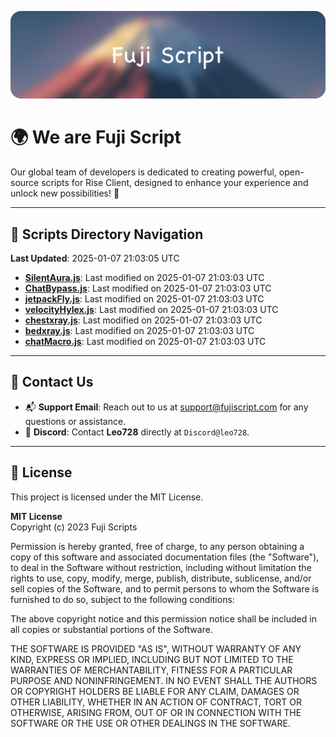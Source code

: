 ![Banner](.github/b.webp)

# 🌍 **We are Fuji Script**

Our global team of developers is dedicated to creating powerful, open-source scripts for Rise Client, designed to enhance your experience and unlock new possibilities! 🌟

---
<!-- SCRIPTS_NAVIGATION_START -->
## 📂 **Scripts Directory Navigation**

**Last Updated**: 2025-01-07 21:03:05 UTC

- **[SilentAura.js](scripts/SilentAura.js)**: Last modified on 2025-01-07 21:03:03 UTC
- **[ChatBypass.js](scripts/ChatBypass.js)**: Last modified on 2025-01-07 21:03:03 UTC
- **[jetpackFly.js](scripts/jetpackFly.js)**: Last modified on 2025-01-07 21:03:03 UTC
- **[velocityHylex.js](scripts/velocityHylex.js)**: Last modified on 2025-01-07 21:03:03 UTC
- **[chestxray.js](scripts/chestxray.js)**: Last modified on 2025-01-07 21:03:03 UTC
- **[bedxray.js](scripts/bedxray.js)**: Last modified on 2025-01-07 21:03:03 UTC
- **[chatMacro.js](scripts/chatMacro.js)**: Last modified on 2025-01-07 21:03:03 UTC

<!-- SCRIPTS_NAVIGATION_END -->

---

## 💬 **Contact Us**  
- 📬 **Support Email**: Reach out to us at [support@fujiscript.com](mailto:support@fujiscript.com) for any questions or assistance.  
- 💬 **Discord**: Contact **Leo728** directly at `Discord@leo728`.

---

## 📜 **License**

This project is licensed under the MIT License.  

**MIT License**  
Copyright (c) 2023 Fuji Scripts  

Permission is hereby granted, free of charge, to any person obtaining a copy of this software and associated documentation files (the "Software"), to deal in the Software without restriction, including without limitation the rights to use, copy, modify, merge, publish, distribute, sublicense, and/or sell copies of the Software, and to permit persons to whom the Software is furnished to do so, subject to the following conditions:  

The above copyright notice and this permission notice shall be included in all copies or substantial portions of the Software.  

THE SOFTWARE IS PROVIDED "AS IS", WITHOUT WARRANTY OF ANY KIND, EXPRESS OR IMPLIED, INCLUDING BUT NOT LIMITED TO THE WARRANTIES OF MERCHANTABILITY, FITNESS FOR A PARTICULAR PURPOSE AND NONINFRINGEMENT. IN NO EVENT SHALL THE AUTHORS OR COPYRIGHT HOLDERS BE LIABLE FOR ANY CLAIM, DAMAGES OR OTHER LIABILITY, WHETHER IN AN ACTION OF CONTRACT, TORT OR OTHERWISE, ARISING FROM, OUT OF OR IN CONNECTION WITH THE SOFTWARE OR THE USE OR OTHER DEALINGS IN THE SOFTWARE.  
